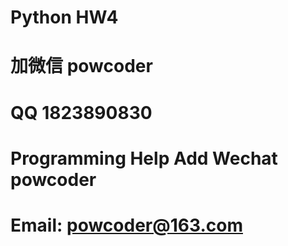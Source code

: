# Python HW4
# 加微信 powcoder

# QQ 1823890830

# Programming Help Add Wechat powcoder

# Email: powcoder@163.com

